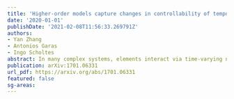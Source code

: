 ```yaml
---
title: 'Higher-order models capture changes in controllability of temporal networks'
date: '2020-01-01'
publishDate: '2021-02-08T11:56:33.269791Z'
authors:
- Yan Zhang
- Antonios Garas
- Ingo Scholtes
abstract: In many complex systems, elements interact via time-varying network topologies. Recent research shows that temporal correlations in the chronological ordering of interactions crucially influence network properties and dynamical processes. How these correlations affect our ability to control systems with time-varying interactions remains unclear. In this work, we use higher-order network models to extend the framework of structural controllability to temporal networks, where the chronological ordering of interactions gives rise to time-respecting paths with non-Markovian characteristics. We study six empirical data sets and show that non-Markovian characteristics of real systems can both increase or decrease the minimum time needed to control the whole system. With both empirical data and synthetic models, we further show that spectral properties of generalisations of graph Laplacians to higher-order networks can be used to analytically capture the effect of temporal correlations on controllability. Our work highlights that (i) correlations in the chronological ordering of interactions are an important source of complexity that significantly influences the controllability of temporal networks, and (ii) higher-order network models are a powerful tool to understand the temporal-topological characteristics of empirical systems. 
publication: arXiv:1701.06331
url_pdf: https://arxiv.org/abs/1701.06331
featured: false
sg-areas:
---
```

